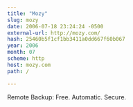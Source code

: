 ```yaml
---
title: "Mozy"
slug: mozy
date: 2006-07-18 23:24:24 -0500
external-url: http://mozy.com/
hash: 25460b5f1cf1bb3411a0dd667f60b067
year: 2006
month: 07
scheme: http
host: mozy.com
path: /

---
```


Remote Backup: Free. Automatic. Secure.
